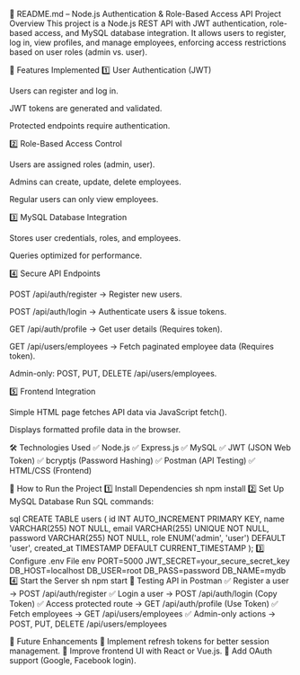 🚀 README.md – Node.js Authentication & Role-Based Access API
Project Overview
This project is a Node.js REST API with JWT authentication, role-based access, and MySQL database integration. It allows users to register, log in, view profiles, and manage employees, enforcing access restrictions based on user roles (admin vs. user).

📌 Features Implemented
1️⃣ User Authentication (JWT)

Users can register and log in.

JWT tokens are generated and validated.

Protected endpoints require authentication.

2️⃣ Role-Based Access Control

Users are assigned roles (admin, user).

Admins can create, update, delete employees.

Regular users can only view employees.

3️⃣ MySQL Database Integration

Stores user credentials, roles, and employees.

Queries optimized for performance.

4️⃣ Secure API Endpoints

POST /api/auth/register → Register new users.

POST /api/auth/login → Authenticate users & issue tokens.

GET /api/auth/profile → Get user details (Requires token).

GET /api/users/employees → Fetch paginated employee data (Requires token).

Admin-only: POST, PUT, DELETE /api/users/employees.

5️⃣ Frontend Integration

Simple HTML page fetches API data via JavaScript fetch().

Displays formatted profile data in the browser.

🛠 Technologies Used
✅ Node.js ✅ Express.js ✅ MySQL ✅ JWT (JSON Web Token) ✅ bcryptjs (Password Hashing) ✅ Postman (API Testing) ✅ HTML/CSS (Frontend)

🚀 How to Run the Project
1️⃣ Install Dependencies
sh
npm install
2️⃣ Set Up MySQL Database
Run SQL commands:

sql
CREATE TABLE users (
    id INT AUTO_INCREMENT PRIMARY KEY,
    name VARCHAR(255) NOT NULL,
    email VARCHAR(255) UNIQUE NOT NULL,
    password VARCHAR(255) NOT NULL,
    role ENUM('admin', 'user') DEFAULT 'user',
    created_at TIMESTAMP DEFAULT CURRENT_TIMESTAMP
);
3️⃣ Configure .env File
env
PORT=5000
JWT_SECRET=your_secure_secret_key
DB_HOST=localhost
DB_USER=root
DB_PASS=password
DB_NAME=mydb
4️⃣ Start the Server
sh
npm start
🔎 Testing API in Postman
✅ Register a user → POST /api/auth/register ✅ Login a user → POST /api/auth/login (Copy Token) ✅ Access protected route → GET /api/auth/profile (Use Token) ✅ Fetch employees → GET /api/users/employees ✅ Admin-only actions → POST, PUT, DELETE /api/users/employees

📌 Future Enhancements
🔹 Implement refresh tokens for better session management. 🔹 Improve frontend UI with React or Vue.js. 🔹 Add OAuth support (Google, Facebook login).
